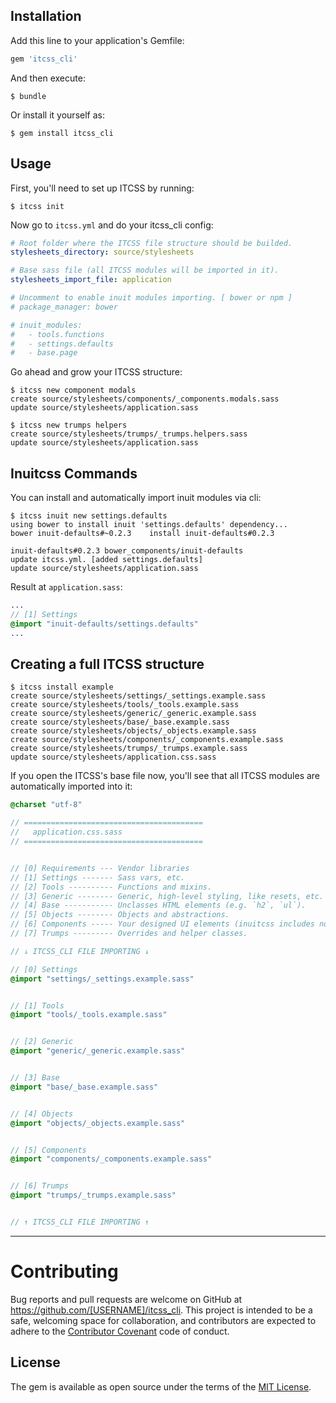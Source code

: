## Installation

Add this line to your application's Gemfile:

```ruby
gem 'itcss_cli'
```

And then execute:

```{r, engine='bash'}
$ bundle
```

Or install it yourself as:

```{r, engine='bash'}
$ gem install itcss_cli
```

## Usage

First, you'll need to set up ITCSS by running:

```{r, engine='bash'}
$ itcss init
```
    
Now go to `itcss.yml` and do your itcss_cli config:

```yml
# Root folder where the ITCSS file structure should be builded.
stylesheets_directory: source/stylesheets

# Base sass file (all ITCSS modules will be imported in it).
stylesheets_import_file: application

# Uncomment to enable inuit modules importing. [ bower or npm ]
# package_manager: bower

# inuit_modules:
#   - tools.functions
#   - settings.defaults
#   - base.page
```

Go ahead and grow your ITCSS structure:
```{r, engine='bash'}
$ itcss new component modals
create source/stylesheets/components/_components.modals.sass
update source/stylesheets/application.sass

$ itcss new trumps helpers
create source/stylesheets/trumps/_trumps.helpers.sass
update source/stylesheets/application.sass
```

## Inuitcss Commands

You can install and automatically import inuit modules via cli:

```{r, engine='bash'}
$ itcss inuit new settings.defaults
using bower to install inuit 'settings.defaults' dependency...
bower inuit-defaults#~0.2.3    install inuit-defaults#0.2.3

inuit-defaults#0.2.3 bower_components/inuit-defaults
update itcss.yml. [added settings.defaults]
update source/stylesheets/application.sass
```

Result at `application.sass`:
```sass
...
// [1] Settings
@import "inuit-defaults/settings.defaults"
...
```

## Creating a full ITCSS structure

```{r, engine='bash'}
$ itcss install example
create source/stylesheets/settings/_settings.example.sass
create source/stylesheets/tools/_tools.example.sass
create source/stylesheets/generic/_generic.example.sass
create source/stylesheets/base/_base.example.sass
create source/stylesheets/objects/_objects.example.sass
create source/stylesheets/components/_components.example.sass
create source/stylesheets/trumps/_trumps.example.sass
update source/stylesheets/application.css.sass
```

If you open the ITCSS's base file now, you'll see that all ITCSS modules are automatically imported into it:
```sass
@charset "utf-8"

// ========================================
//   application.css.sass
// ========================================


// [0] Requirements --- Vendor libraries
// [1] Settings ------- Sass vars, etc.
// [2] Tools ---------- Functions and mixins.
// [3] Generic -------- Generic, high-level styling, like resets, etc.
// [4] Base ----------- Unclasses HTML elements (e.g. `h2`, `ul`).
// [5] Objects -------- Objects and abstractions.
// [6] Components ----- Your designed UI elements (inuitcss includes none of these).
// [7] Trumps --------- Overrides and helper classes.

// ↓ ITCSS_CLI FILE IMPORTING ↓

// [0] Settings
@import "settings/_settings.example.sass"


// [1] Tools
@import "tools/_tools.example.sass"


// [2] Generic
@import "generic/_generic.example.sass"


// [3] Base
@import "base/_base.example.sass"


// [4] Objects
@import "objects/_objects.example.sass"


// [5] Components
@import "components/_components.example.sass"


// [6] Trumps
@import "trumps/_trumps.example.sass"


// ↑ ITCSS_CLI FILE IMPORTING ↑
```

---

# Contributing

Bug reports and pull requests are welcome on GitHub at https://github.com/[USERNAME]/itcss_cli. This project is intended to be a safe, welcoming space for collaboration, and contributors are expected to adhere to the [Contributor Covenant](http://contributor-covenant.org) code of conduct.


## License

The gem is available as open source under the terms of the [MIT License](http://opensource.org/licenses/MIT).

